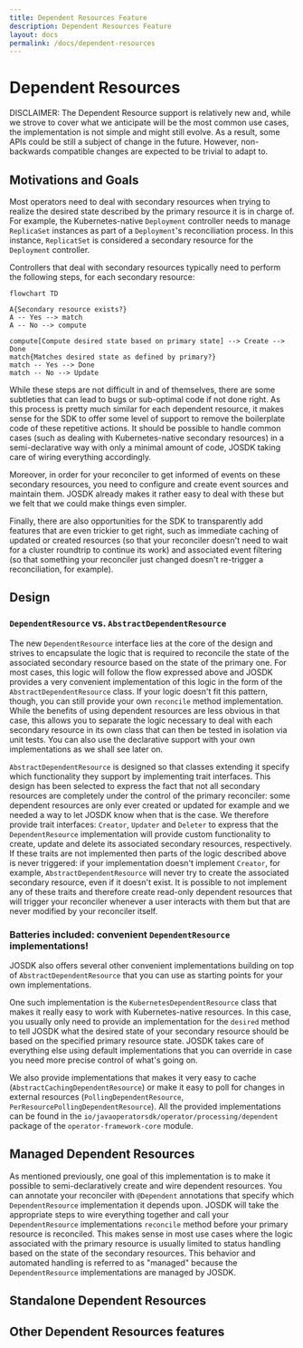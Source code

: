```yaml
---
title: Dependent Resources Feature 
description: Dependent Resources Feature 
layout: docs 
permalink: /docs/dependent-resources
---
```


# Dependent Resources

DISCLAIMER: The Dependent Resource support is relatively new and, while we strove to cover what we
anticipate will be the most common use cases, the implementation is not simple and might still
evolve. As a result, some APIs could be still a subject of change in the future. However,
non-backwards compatible changes are expected to be trivial to adapt to.

## Motivations and Goals

Most operators need to deal with secondary resources when trying to realize the desired state
described by the primary resource it is in charge of. For example, the Kubernetes-native
`Deployment` controller needs to manage `ReplicaSet` instances as part of a `Deployment`'s
reconciliation process. In this instance, `ReplicatSet` is considered a secondary resource for
the `Deployment` controller.

Controllers that deal with secondary resources typically need to perform the following steps, for
each secondary resource:

```mermaid
flowchart TD

A{Secondary resource exists?}
A -- Yes --> match
A -- No --> compute

compute[Compute desired state based on primary state] --> Create --> Done
match{Matches desired state as defined by primary?}
match -- Yes --> Done
match -- No --> Update 

```

While these steps are not difficult in and of themselves, there are some subtleties that can lead to
bugs or sub-optimal code if not done right. As this process is pretty much similar for each
dependent resource, it makes sense for the SDK to offer some level of support to remove the
boilerplate code of these repetitive actions. It should be possible to handle common cases (such as
dealing with Kubernetes-native secondary resources) in a semi-declarative way with only a minimal
amount of code, JOSDK taking care of wiring everything accordingly.

Moreover, in order for your reconciler to get informed of events on these secondary resources, you
need to configure and create event sources and maintain them. JOSDK already makes it rather easy to
deal with these but we felt that we could make things even simpler.

Finally, there are also opportunities for the SDK to transparently add features that are even
trickier to get right, such as immediate caching of updated or created resources (so that your
reconciler doesn't need to wait for a cluster roundtrip to continue its work) and associated event
filtering (so that something your reconciler just changed doesn't re-trigger a reconciliation, for
example).

## Design

### `DependentResource` vs. `AbstractDependentResource`

The new `DependentResource` interface lies at the core of the design and strives to encapsulate the
logic that is required to reconcile the state of the associated secondary resource based on the
state of the primary one. For most cases, this logic will follow the flow expressed above and JOSDK
provides a very convenient implementation of this logic in the form of the
`AbstractDependentResource` class. If your logic doesn't fit this pattern, though, you can still
provide your own `reconcile` method implementation. While the benefits of using dependent resources
are less obvious in that case, this allows you to separate the logic necessary to deal with each
secondary resource in its own class that can then be tested in isolation via unit tests. You can
also use the declarative support with your own implementations as we shall see later on.

`AbstractDependentResource` is designed so that classes extending it specify which functionality
they support by implementing trait interfaces. This design has been selected to express the fact
that not all secondary resources are completely under the control of the primary reconciler: some
dependent resources are only ever created or updated for example and we needed a way to let JOSDK
know when that is the case. We therefore provide trait interfaces: `Creator`,
`Updater` and `Deleter` to express that the `DependentResource` implementation will provide custom
functionality to create, update and delete its associated secondary resources, respectively. If
these traits are not implemented then parts of the logic described above is never triggered: if your
implementation doesn't implement `Creator`, for example,
`AbstractDependentResource` will never try to create the associated secondary resource, even if it
doesn't exist. It is possible to not implement any of these traits and therefore create read-only dependent resources that will trigger your
reconciler whenever a user interacts with them but that are never modified by your reconciler
itself.

### Batteries included: convenient `DependentResource` implementations!

JOSDK also offers several other convenient implementations building on top of
`AbstractDependentResource` that you can use as starting points for your own implementations.

One such implementation is the `KubernetesDependentResource` class that makes it really easy to work
with Kubernetes-native resources. In this case, you usually only need to provide an
implementation for the `desired` method to tell JOSDK what the desired state of your secondary
resource should be based on the specified primary resource state. JOSDK takes care of everything
else using default implementations that you can override in case you need more precise control of
what's going on.

We also provide implementations that makes it very easy to cache
(`AbstractCachingDependentResource`) or make it easy to poll for changes in external
resources (`PollingDependentResource`, `PerResourcePollingDependentResource`). All the provided
implementations can be found in the `io/javaoperatorsdk/operator/processing/dependent` package of
the `operator-framework-core` module.

## Managed Dependent Resources

As mentioned previously, one goal of this implementation is to make it possible to
semi-declaratively create and wire dependent resources. You can annotate your reconciler with
`@Dependent` annotations that specify which `DependentResource` implementation it depends upon.
JOSDK will take the appropriate steps to wire everything together and call your
`DependentResource` implementations `reconcile` method before your primary resource is reconciled.
This makes sense in most use cases where the logic associated with the primary resource is usually
limited to status handling based on the state of the secondary resources. This behavior and
automated handling is referred to as "managed" because the `DependentResource`
implementations are managed by JOSDK.

## Standalone Dependent Resources

## Other Dependent Resources features